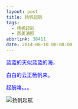 ```yaml
---
layout: post
title: 扬帆起航
tags:
  - 扬帆起航
  - 燕美清照
abbrlink: 38411
date: 2014-08-10 00:00:00
---
```


<!-- build time:Sat Jun 23 2018 12:05:16 GMT+0800 (中国标准时间) -->

<span style="color:#00f">蓝蓝的天似蓝蓝的海，</span>

<span style="color:#00f">白白的云正杨帆来。</span>

<span style="color:#00f">起航咯。。。</span>

![扬帆起航](http://ww2.sinaimg.cn/large/4eed32f2jw1ej7qj828vlj21kw2t3awv.jpg "扬帆起航")
<!-- rebuild by neat -->